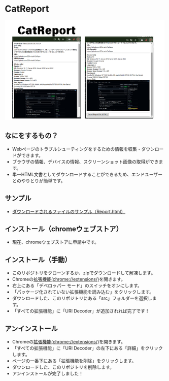 # CatReport

![ScreenShot](https://raw.githubusercontent.com/223n-tech/CatRepo/refs/heads/develop/1.png)

## なにをするもの？

- Webページのトラブルシューティングをするための情報を収集・ダウンロードができます。
- ブラウザの情報、デバイスの情報、スクリーンショット画像の取得ができます。
- 単一HTML文書としてダウンロードすることができるため、エンドユーザーとのやりとりが簡単です。

## サンプル

- [ダウンロードされるファイルのサンプル（Report.html）](https://223n-tech.github.io/CatRepo/Report.html)

## インストール（chromeウェブストア）

- 現在、chromeウェブストアに申請中です。

## インストール（手動）

- このリポジトリをクローンするか、zipでダウンロードして解凍します。
- Chromeの[拡張機能(chrome://extensions/)](chrome://extensions/)を開きます。
- 右上にある「デベロッパー モード」のスイッチをオンにします。
- 「パッケージ化されていない拡張機能を読み込む」をクリックします。
- ダウンロードした、このリポジトリにある「src」フォルダーを選択します。
- 「すべての拡張機能」に「URI Decoder」が追加されれば完了です！

## アンインストール

- Chromeの[拡張機能(chrome://extensions/)](chrome://extensions/)を開きます。
- 「すべての拡張機能」に「URI Decoder」の左下にある「詳細」をクリックします。
- ページの一番下にある「拡張機能を削除」をクリックします。
- ダウンロードした、このリポジトリを削除します。
- アンインストールが完了しました！
